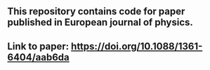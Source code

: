 ## This repository contains code for paper published in European journal of physics.
## Link to paper: https://doi.org/10.1088/1361-6404/aab6da
